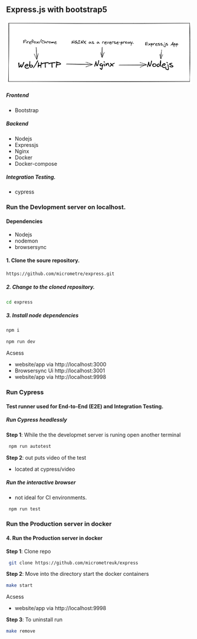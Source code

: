 ## Express.js  with bootstrap5
![alt tag](files/workflow.png )
##### Frontend
- Bootstrap
##### Backend
-  Nodejs
-  Expressjs
-  Nginx
-  Docker
-  Docker-compose
##### Integration Testing.
- cypress

### Run the Devlopment server on localhost.
#### Dependencies
- Nodejs
- nodemon
- browsersync
#### 1. Clone the soure repository.
```bash
https://github.com/micrometre/express.git
```
##### 2. Change to the cloned repository.
```bash
cd express
```
##### 3. Install node dependencies
```bash
npm i
```
```bash
npm run dev
```
Acsess
- website/app via http://localhost:3000
- Browsersync Ui  http://localhost:3001
- website/app via http://localhost:9998


### Run Cypress
#### Test runner used for End-to-End (E2E) and Integration Testing.
##### Run Cypress headlessly
**Step 1**: While the the developmet server is runing open another terminal
```bash
 npm run autotest
```
**Step 2**: out puts video of the test
-  located at cypress/video

##### Run the interactive browser
- not ideal for CI environments.

```bash
 npm run test
```

### Run the Production server in docker
#### 4. Run the Production server in docker

**Step 1**: Clone  repo
```bash
 git clone https://github.com/micrometreuk/express
```

**Step 2**: Move into the directory start the docker containers
```bash
make start
```

Acsess
- website/app via http://localhost:9998

**Step 3**: To uninstall run

```bash
make remove
```
